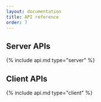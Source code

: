```yaml
---
layout: documentation
title: API reference
order: 7
---
```


## Server APIs

{% include api.md type="server" %}

## Client APIs

{% include api.md type="client" %}
